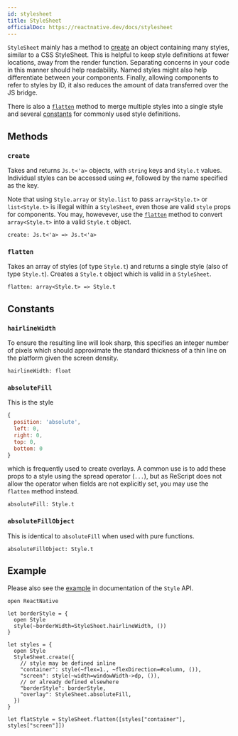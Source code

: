 ```yaml
---
id: stylesheet
title: StyleSheet
officialDoc: https://reactnative.dev/docs/stylesheet
---
```


`StyleSheet` mainly has a method to [create](#create) an object containing many
styles, similar to a CSS StyleSheet. This is helpful to keep style definitions
at fewer locations, away from the render function. Separating concerns in your
code in this manner should help readability. Named styles might also help
differentiate between your components. Finally, allowing components to refer to
styles by ID, it also reduces the amount of data transferred over the JS bridge.

There is also a [`flatten`](#flatten) method to merge multiple styles into a
single style and several [constants](#constants) for commonly used style
definitions.

## Methods

### `create`

Takes and returns `Js.t<'a>` objects, with `string` keys and `Style.t` values.
Individual styles can be accessed using `##`, followed by the name specified as
the key.

Note that using `Style.array` or `Style.list` to pass `array<Style.t>` or
`list<Style.t>` is illegal within a `StyleSheet`, even those are valid `style`
props for components. You may, howevever, use the [`flatten`](#flatten) method
to convert `array<Style.t>` into a valid `Style.t` object.

```rescript
create: Js.t<'a> => Js.t<'a>
```

### `flatten`

Takes an array of styles (of type `Style.t`) and returns a single style (also of
type `Style.t`). Creates a `Style.t` object which is valid in a `StyleSheet`.

```rescript
flatten: array<Style.t> => Style.t
```

## Constants

### `hairlineWidth`

To ensure the resulting line will look sharp, this specifies an integer number
of pixels which should approximate the standard thickness of a thin line on the
platform given the screen density.

```rescript
hairlineWidth: float
```

### `absoluteFill`

This is the style

```js
{
  position: 'absolute',
  left: 0,
  right: 0,
  top: 0,
  bottom: 0
}
```

which is frequently used to create overlays. A common use is to add these props
to a style using the spread operator (`...`), but as ReScript does not allow the
operator when fields are not explicitly set, you may use the `flatten` method
instead.

```rescript
absoluteFill: Style.t
```

### `absoluteFillObject`

This is identical to `absoluteFill` when used with pure functions.

```rescript
absoluteFillObject: Style.t
```

## Example

Please also see the [example](/docs/style/#style-example) in documentation of the
`Style` API.

```rescript
open ReactNative

let borderStyle = {
  open Style
  style(~borderWidth=StyleSheet.hairlineWidth, ())
}

let styles = {
  open Style
  StyleSheet.create({
    // style may be defined inline
    "container": style(~flex=1., ~flexDirection=#column, ()),
    "screen": style(~width=windowWidth->dp, ()),
    // or already defined elsewhere
    "borderStyle": borderStyle,
    "overlay": StyleSheet.absoluteFill,
  })
}

let flatStyle = StyleSheet.flatten([styles["container"], styles["screen"]])
```
